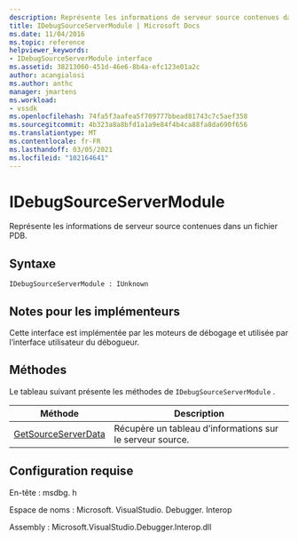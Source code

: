 ```yaml
---
description: Représente les informations de serveur source contenues dans un fichier PDB.
title: IDebugSourceServerModule | Microsoft Docs
ms.date: 11/04/2016
ms.topic: reference
helpviewer_keywords:
- IDebugSourceServerModule interface
ms.assetid: 38213060-451d-46e6-8b4a-efc123e01a2c
author: acangialosi
ms.author: anthc
manager: jmartens
ms.workload:
- vssdk
ms.openlocfilehash: 74fa5f3aafea5f709777bbead81743c7c5aef358
ms.sourcegitcommit: 4b323a8a8bfd1a1a9e84f4b4ca88fa8da690f656
ms.translationtype: MT
ms.contentlocale: fr-FR
ms.lasthandoff: 03/05/2021
ms.locfileid: "102164641"
---
```

# <a name="idebugsourceservermodule"></a>IDebugSourceServerModule
Représente les informations de serveur source contenues dans un fichier PDB.

## <a name="syntax"></a>Syntaxe

```
IDebugSourceServerModule : IUnknown
```

## <a name="notes-for-implementers"></a>Notes pour les implémenteurs
 Cette interface est implémentée par les moteurs de débogage et utilisée par l’interface utilisateur du débogueur.

## <a name="methods"></a>Méthodes
 Le tableau suivant présente les méthodes de `IDebugSourceServerModule` .

|Méthode|Description|
|------------|-----------------|
|[GetSourceServerData](../../../extensibility/debugger/reference/idebugsourceservermodule-getsourceserverdata.md)|Récupère un tableau d’informations sur le serveur source.|

## <a name="requirements"></a>Configuration requise
 En-tête : msdbg. h

 Espace de noms : Microsoft. VisualStudio. Debugger. Interop

 Assembly : Microsoft.VisualStudio.Debugger.Interop.dll

